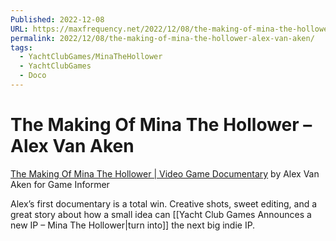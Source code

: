 ```yaml
---
Published: 2022-12-08
URL: https://maxfrequency.net/2022/12/08/the-making-of-mina-the-hollower-alex-van-aken/
permalink: 2022/12/08/the-making-of-mina-the-hollower-alex-van-aken/
tags:
  - YachtClubGames/MinaTheHollower
  - YachtClubGames
  - Doco
---
```

# The Making Of Mina The Hollower – Alex Van Aken

[The Making Of Mina The Hollower | Video Game Documentary](https://www.youtube.com/watch?v=Z6WWGkVf3uU) by Alex Van Aken for Game Informer

Alex’s first documentary is a total win. Creative shots, sweet editing, and a great story about how a small idea can [[Yacht Club Games Announces a new IP – Mina The Hollower|turn into]] the next big indie IP.